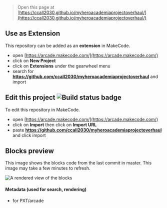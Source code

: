  


> Open this page at [https://ccall2030.github.io/myheroacademiaprojectoverhaul/](https://ccall2030.github.io/myheroacademiaprojectoverhaul/)

## Use as Extension

This repository can be added as an **extension** in MakeCode.

* open [https://arcade.makecode.com/](https://arcade.makecode.com/)
* click on **New Project**
* click on **Extensions** under the gearwheel menu
* search for **https://github.com/ccall2030/myheroacademiaprojectoverhaul** and import

## Edit this project ![Build status badge](https://github.com/ccall2030/myheroacademiaprojectoverhaul/workflows/MakeCode/badge.svg)

To edit this repository in MakeCode.

* open [https://arcade.makecode.com/](https://arcade.makecode.com/)
* click on **Import** then click on **Import URL**
* paste **https://github.com/ccall2030/myheroacademiaprojectoverhaul** and click import

## Blocks preview

This image shows the blocks code from the last commit in master.
This image may take a few minutes to refresh.

![A rendered view of the blocks](https://github.com/ccall2030/myheroacademiaprojectoverhaul/raw/master/.github/makecode/blocks.png)

#### Metadata (used for search, rendering)

* for PXT/arcade
<script src="https://makecode.com/gh-pages-embed.js"></script><script>makeCodeRender("{{ site.makecode.home_url }}", "{{ site.github.owner_name }}/{{ site.github.repository_name }}");</script>
